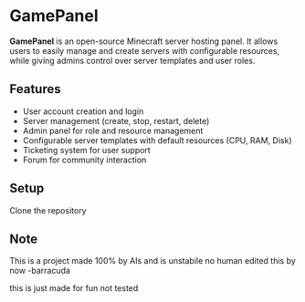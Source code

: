 # GamePanel

**GamePanel** is an open-source Minecraft server hosting panel. It allows users to easily manage and create  servers with configurable resources, while giving admins control over server templates and user roles.

## Features

- User account creation and login
- Server management (create, stop, restart, delete)
- Admin panel for role and resource management
- Configurable server templates with default resources (CPU, RAM, Disk)
- Ticketing system for user support
- Forum for community interaction

## Setup

Clone the repository


## Note

This is a project made 100% by AIs and is unstabile
no human edited this by now
-barracuda

this is just made for fun
not tested


